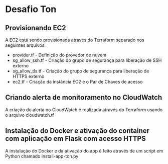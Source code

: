 # Desafio Ton

## Provisionando EC2

A EC2 está sendo provisionada através do Terraform separado nos seguintes arquivos:
- provider.tf - Definição do provedor de nuvem
- sg_allow_ssh.tf - Criação do grupo de segurança para liberação de SSH externo
- sg_allow_tls.tf - Criação do grupo de segurança para liberação de HTTPS externo
- ec2.tf - Criação da instância EC2 e o Par de Chaves de acesso

## Criando alerta de monitoramento no CloudWatch

A criação do alerta no CloudWatch é realizada através do Terraform usando o arquivo cloudwatch.tf

## Instalação do Docker e ativação do container com aplicação em Flask com acesso HTTPS

A instalação do Docker e da ativação do app é feito através de um script em Python chamado install-app-ton.py
